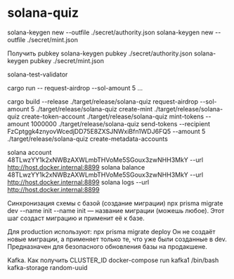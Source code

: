 # solana-quiz

solana-keygen new --outfile ./secret/authority.json
solana-keygen new --outfile ./secret/mint.json

Получить pubkey
solana-keygen pubkey ./secret/authority.json
solana-keygen pubkey ./secret/mint.json

solana-test-validator

cargo run -- request-airdrop --sol-amount 5
...

cargo build --release
./target/release/solana-quiz request-airdrop --sol-amount 5
./target/release/solana-quiz create-mint
./target/release/solana-quiz create-token-account
./target/release/solana-quiz mint-tokens --amount 1000000
./target/release/solana-quiz send-tokens --recipient FzCptggk4znyovWcedjDD75E8ZXSJNWxiBfn1WDJ6FQ5 --amount 5
./target/release/solana-quiz create-metadata-accounts

solana account 48TLwzYY1k2xNWBzAXWLmbTHVoMe5SGoux3zwNHH3MkY --url http://host.docker.internal:8899
solana balance 48TLwzYY1k2xNWBzAXWLmbTHVoMe5SGoux3zwNHH3MkY --url http://host.docker.internal:8899
solana logs --url http://host.docker.internal:8899

Синхронизация схемы с базой (создание миграции)
npx prisma migrate dev --name init
--name init — название миграции (можешь любое).
Этот шаг создаст миграцию и применит её к базе.

Для production используют:
npx prisma migrate deploy
Он не создаёт новые миграции, а применяет только те, что уже были созданные в dev.
Предназначен для безопасного обновления базы на продакшене.


Kafka. Как получить CLUSTER_ID
docker-compose run kafka1 /bin/bash
kafka-storage random-uuid